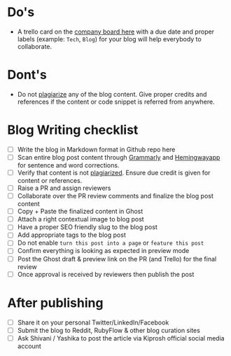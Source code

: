 # Do's
- A trello card on the [company board here](https://trello.com/b/XwrkQKSO/kiprosh-company-wide) with a due date and proper labels (example: `Tech`, `Blog`) for your blog will help everybody to collaborate.


# Dont's
- Do not [plagiarize](https://en.wikipedia.org/wiki/Plagiarism) any of the blog content. Give proper credits and references if the content or code snippet is referred from anywhere.


# Blog Writing checklist

- [ ] Write the blog in Markdown format in Github repo here
- [ ] Scan entire blog post content through [Grammarly](https://chrome.google.com/webstore/detail/grammarly-for-chrome/kbfnbcaeplbcioakkpcpgfkobkghlhen?hl=en) and [Hemingwayapp](http://www.hemingwayapp.com/) for sentence and word corrections.
- [ ] Verify that content is not [plagiarized](https://en.wikipedia.org/wiki/Plagiarism). Ensure due credit is given for content or references.
- [ ] Raise a PR and assign reviewers
- [ ] Collaborate over the PR review comments and finalize the blog post content
- [ ] Copy + Paste the finalized content in Ghost
- [ ] Attach a right contextual image to blog post
- [ ] Have a proper SEO friendly slug to the blog post
- [ ] Add appropriate tags to the blog post
- [ ] Do not enable `turn this post into a page` or `feature this post`
- [ ] Confirm everything is looking as expected in preview mode
- [ ] Post the Ghost draft & preview link on the PR (and Trello) for the final review
- [ ] Once approval is received by reviewers then publish the post

# After publishing
- [ ] Share it on your personal Twitter/LinkedIn/Facebook
- [ ] Submit the blog to Reddit, RubyFlow & other blog curation sites
- [ ] Ask Shivani / Yashika to post the article via Kiprosh official social media account
